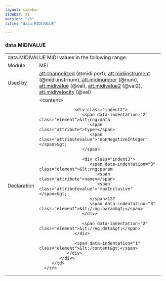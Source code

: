 ```yaml
---
layout: sidebar
sidebar: s1
version: "v3"
title: "data.MIDIVALUE"

---
```


<div class="macroSpec">
   <h3 id="data.MIDIVALUE">data.MIDIVALUE</h3>
   <table class="wovenodd">
      <tr>
         <td colspan="2" class="wovenodd-col2">
            <span class="label">data.MIDIVALUE</span> MIDI values in the following range.
         </td>
      </tr>
      <tr>
         <td class="wovenodd-col1">
            <span class="label" lang="en">Module</span>
         </td>
         <td class="wovenodd-col2">MEI</td>
      </tr>
      <tr>
         <td class="wovenodd-col1">
            <span class="label" lang="en">Used by</span>
         </td>
         <td class="wovenodd-col2">
            <div class="parent">
               <a class="link_odd_classSpec" href="/{{ page.version }}/att.channelized">att.channelized</a> (@midi.port), 
               <a class="link_odd_classSpec" href="/{{ page.version }}/att.midiinstrument">att.midiinstrument</a> (@midi.instrnum), 
               <a class="link_odd_classSpec" href="/{{ page.version }}/att.midinumber">att.midinumber</a> (@num), 
               <a class="link_odd_classSpec" href="/{{ page.version }}/att.midivalue">att.midivalue</a> (@val), 
               <a class="link_odd_classSpec" href="/{{ page.version }}/att.midivalue2">att.midivalue2</a> (@val2), 
               <a class="link_odd_classSpec" href="/{{ page.version }}/att.midivelocity">att.midivelocity</a> (@vel)
            </div>
         </td>
      </tr>
      <tr>
         <td class="wovenodd-col1">
            <span class="label" lang="en">Declaration</span>
         </td>
         <td class="wovenodd-col2">
            <div xml:space="preserve" class="pre">
               <div class="indent1">
                  <span data-indentation="1" class="element">&lt;content&gt;</span>
                  
                  <div class="indent2">
                     <span data-indentation="2" class="element">&lt;rng:data 
                        <span class="attribute">type=</span>
                        <span class="attributevalue">"nonNegativeInteger"</span>&gt;
                     </span>
                     
                     <div class="indent3">
                        <span data-indentation="3" class="element">&lt;rng:param 
                           <span class="attribute">name=</span>
                           <span class="attributevalue">"maxInclusive"</span>&gt;
                        </span>127
                        <span data-indentation="3" class="element">&lt;/rng:param&gt;</span>
                     </div>
                     
                     <span data-indentation="2" class="element">&lt;/rng:data&gt;</span>
                  </div>
                  
                  <span data-indentation="1" class="element">&lt;/content&gt;</span>
               </div>
            </div>
         </td>
      </tr>
   </table>
</div>